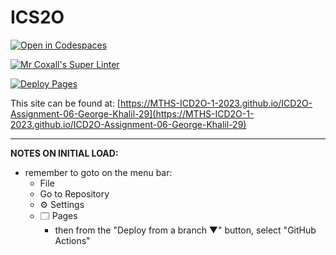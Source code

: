 # ICS2O

[![Open in Codespaces](https://classroom.github.com/assets/launch-codespace-7f7980b617ed060a017424585567c406b6ee15c891e84e1186181d67ecf80aa0.svg)](https://classroom.github.com/open-in-codespaces?assignment_repo_id=15231946)

[![Mr Coxall's Super Linter](https://github.com/MTHS-ICD2O-1-2023/ICD2O-Assignment-06-George-Khalil-29/workflows/Mr%20Coxall's%20Super%20Linter/badge.svg)](https://github.com/MTHS-ICD2O-1-2023/ICD2O-Assignment-06-George-Khalil-29/actions)

[![Deploy Pages](https://github.com/MTHS-ICD2O-1-2023/ICD2O-Assignment-06-George-Khalil-29/workflows/Deploy%20Pages/badge.svg)](https://github.com/MTHS-ICD2O-1-2023/ICD2O-Assignment-06-George-Khalil-29/actions)

This site can be found at: [https://MTHS-ICD2O-1-2023.github.io/ICD2O-Assignment-06-George-Khalil-29](https://MTHS-ICD2O-1-2023.github.io/ICD2O-Assignment-06-George-Khalil-29)

---

**NOTES ON INITIAL LOAD:**
- remember to goto on the menu bar:
  - File
  - Go to Repository
  - ⚙ Settings
  - 🗔 Pages
    - then from the "Deploy from a branch ▼" button, select "GitHub Actions"
